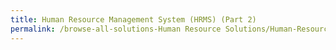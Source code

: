 ```yaml
---
title: Human Resource Management System (HRMS) (Part 2)
permalink: /browse-all-solutions-Human Resource Solutions/Human-Resource-Management-System-(HRMS)-(Part-2)
---
```



